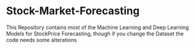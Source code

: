 # Stock-Market-Forecasting

This Repository contains most of the Machine Learning and Deep Learning Models for StockPrice Forecasting, though if you change the Dataset the code needs some alterations 
